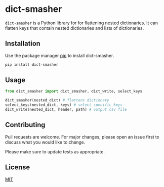 # dict-smasher

`dict-smasher` is a Python library for for flattening nested dictionaries. It can flatten keys that contain nested dictionaries and lists of dictionaries.

## Installation

Use the package manager [pip](https://pip.pypa.io/en/stable/) to install dict-smasher.

```bash
pip install dict-smasher
```

## Usage

```python
from dict_smasher import dict_smasher, dict_write, select_keys

dict_smasher(nested_dict) # flattens dictionary
select_keys(nested_dict, keys) # select specific keys
dict_write(nested_dict, header, path) # output csv file
```

## Contributing
Pull requests are welcome. For major changes, please open an issue first to discuss what you would like to change.

Please make sure to update tests as appropriate.

## License
[MIT](https://choosealicense.com/licenses/mit/)